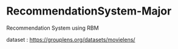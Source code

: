 # RecommendationSystem-Major
Recommendation System using RBM

dataset : https://grouplens.org/datasets/movielens/
